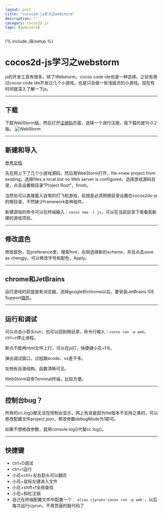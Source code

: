 ```yaml
---
layout: post
title: "cocos2d-js学习之webstorm"
description: ""
category: cocos2d-js
tags: [webstorm]
---
```

{% include JB/setup %}


cocos2d-js学习之webstorm
=====================

js的开发工具有很多，除了Webstorm，cocos code ide也是一种选择。之前有用过cocos code ide开发过几个小游戏，也是只会做一些浅层次的小游戏。现在有时间就深入了解一下js。

---

## 下载
下载WebStorm版，然后打开[注册码][ws]页面，选择一个进行注册。我下载的是10.0.2版。
![WebStorm][wsi]

---

## 新建和导入
[参考文档](http://cn.cocos2d-x.org/tutorial/show?id=1105)

先在网上下了几个小游戏源码，然后用WebStorm打开，file->new project from existing，选择files a local but no Web server is configured，选择游戏源码目录，点击设置根目录“Project Root”，finish。

当然也可以直接载入自带的打飞机游戏，前提是必须把根目录设置在cocos2dx-js的根目录，不然缺少framework各种组件。

新建游戏的命令可以在终端输入：```cocos new -l js```，可以在当前目录下查看到新建的游戏项目。

---

## 修改底色
修改底色，在preference里，搜索font，右侧选择新的scheme，并且点击save as chengjy，可以修改字号和配色，Apply。

---

## chrome和JetBrains
运行游戏的前提是有浏览器，选择google的chrome以后，要安装JetBrains IDE Support[插件][jb]。

---

## 运行和调试
可以点击小箭头run，也可以回到根目录，命令行输入：```cocos run -p web```，ctrl+c停止进程。

断点不能再html文件上打，可以在js打，快捷键小花+F8。

弹出调试窗口，过程跟xcode、vs差不多。

左侧有目录结构，函数清晰可见。

WebStorm自带Terminal终端，比较方便。

---

## 控制台bug？
所有的cc.log()都无法在控制台显示，网上有说是因为lite版本不支持之类的，可以修改配置文件project.json，修改参数debugMode为1即可。

如果不想修改参数，就用console.log()代替cc.log()。

---

## 快捷键
 - ctrl+D调试
 - ctrl+r运行
 - 小花+ctrl+左右箭头可以翻页
 - 小花+鼠标左键进入文件
 - 小花+shift+f全局查找
 - 小花+斜杠注销
 - 自己在终端配置文件中配置一个：
```alias cjyrun='cocos run -p web'```，以后每次运行cjyrun，不用苦逼的敲代码了


[ws]:http://www.uzzf.com/soft/95516.
[jb]:https://chrome.google.com/webstore/detail/jetbrains-ide-support/hmhgeddbohgjknpmjagkdomcpobmllji
[wsi]:http://www.lupaworld.com/data/attachment/portal/201502/06/165818ziopi1hmsmxaopo5.png "Webstorm logo"


























